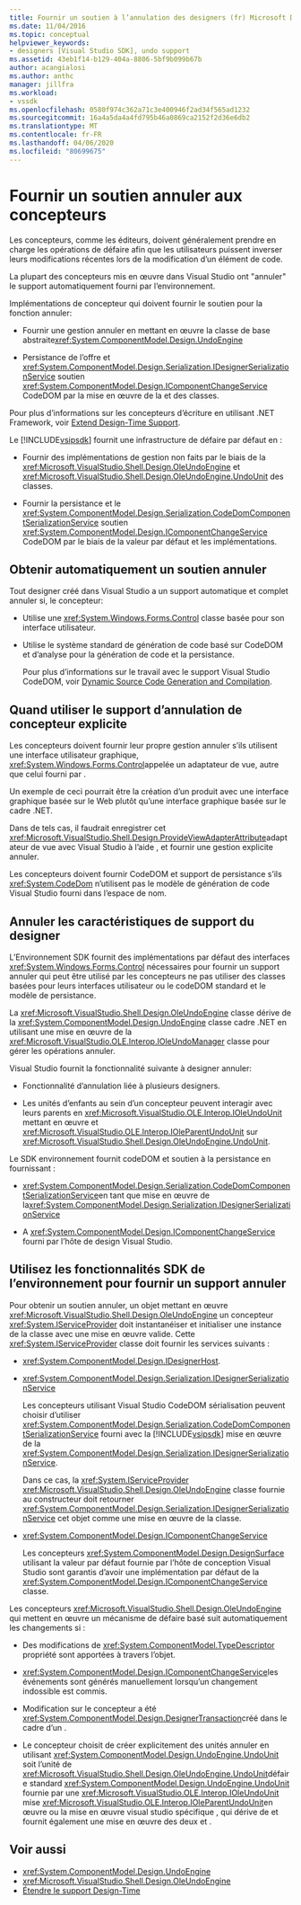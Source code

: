 ```yaml
---
title: Fournir un soutien à l’annulation des designers (fr) Microsoft Docs
ms.date: 11/04/2016
ms.topic: conceptual
helpviewer_keywords:
- designers [Visual Studio SDK], undo support
ms.assetid: 43eb1f14-b129-404a-8806-5bf9b099b67b
author: acangialosi
ms.author: anthc
manager: jillfra
ms.workload:
- vssdk
ms.openlocfilehash: 0580f974c362a71c3e400946f2ad34f565ad1232
ms.sourcegitcommit: 16a4a5da4a4fd795b46a0869ca2152f2d36e6db2
ms.translationtype: MT
ms.contentlocale: fr-FR
ms.lasthandoff: 04/06/2020
ms.locfileid: "80699675"
---
```

# <a name="supply-undo-support-to-designers"></a>Fournir un soutien annuler aux concepteurs

Les concepteurs, comme les éditeurs, doivent généralement prendre en charge les opérations de défaire afin que les utilisateurs puissent inverser leurs modifications récentes lors de la modification d’un élément de code.

La plupart des concepteurs mis en œuvre dans Visual Studio ont "annuler" le support automatiquement fourni par l’environnement.

Implémentations de concepteur qui doivent fournir le soutien pour la fonction annuler:

- Fournir une gestion annuler en mettant en œuvre la classe de base abstraite<xref:System.ComponentModel.Design.UndoEngine>

- Persistance de l’offre et <xref:System.ComponentModel.Design.Serialization.IDesignerSerializationService> soutien <xref:System.ComponentModel.Design.IComponentChangeService> CodeDOM par la mise en œuvre de la et des classes.

Pour plus d’informations sur les concepteurs d’écriture en utilisant .NET Framework, voir [Extend Design-Time Support](/previous-versions/37899azc(v=vs.140)).

Le [!INCLUDE[vsipsdk](../extensibility/includes/vsipsdk_md.md)] fournit une infrastructure de défaire par défaut en :

- Fournir des implémentations de gestion non faits par le biais de la <xref:Microsoft.VisualStudio.Shell.Design.OleUndoEngine> et <xref:Microsoft.VisualStudio.Shell.Design.OleUndoEngine.UndoUnit> des classes.

- Fournir la persistance et le <xref:System.ComponentModel.Design.Serialization.CodeDomComponentSerializationService> soutien <xref:System.ComponentModel.Design.IComponentChangeService> CodeDOM par le biais de la valeur par défaut et les implémentations.

## <a name="obtain-undo-support-automatically"></a>Obtenir automatiquement un soutien annuler

Tout designer créé dans Visual Studio a un support automatique et complet annuler si, le concepteur:

- Utilise une <xref:System.Windows.Forms.Control> classe basée pour son interface utilisateur.

- Utilise le système standard de génération de code basé sur CodeDOM et d’analyse pour la génération de code et la persistance.

   Pour plus d’informations sur le travail avec le support Visual Studio CodeDOM, voir [Dynamic Source Code Generation and Compilation](/dotnet/framework/reflection-and-codedom/dynamic-source-code-generation-and-compilation).

## <a name="when-to-use-explicit-designer-undo-support"></a>Quand utiliser le support d’annulation de concepteur explicite
 Les concepteurs doivent fournir leur propre gestion annuler s’ils utilisent une interface utilisateur graphique, <xref:System.Windows.Forms.Control>appelée un adaptateur de vue, autre que celui fourni par .

 Un exemple de ceci pourrait être la création d’un produit avec une interface graphique basée sur le Web plutôt qu’une interface graphique basée sur le cadre .NET.

 Dans de tels cas, il faudrait enregistrer cet <xref:Microsoft.VisualStudio.Shell.Design.ProvideViewAdapterAttribute>adaptateur de vue avec Visual Studio à l’aide , et fournir une gestion explicite annuler.

 Les concepteurs doivent fournir CodeDOM et support de persistance s’ils <xref:System.CodeDom> n’utilisent pas le modèle de génération de code Visual Studio fourni dans l’espace de nom.

## <a name="undo-support-features-of-the-designer"></a>Annuler les caractéristiques de support du designer
 L’Environnement SDK fournit des implémentations par défaut des interfaces <xref:System.Windows.Forms.Control> nécessaires pour fournir un support annuler qui peut être utilisé par les concepteurs ne pas utiliser des classes basées pour leurs interfaces utilisateur ou le codeDOM standard et le modèle de persistance.

 La <xref:Microsoft.VisualStudio.Shell.Design.OleUndoEngine> classe dérive de la <xref:System.ComponentModel.Design.UndoEngine> classe cadre .NET en utilisant une mise en œuvre de la <xref:Microsoft.VisualStudio.OLE.Interop.IOleUndoManager> classe pour gérer les opérations annuler.

 Visual Studio fournit la fonctionnalité suivante à designer annuler:

- Fonctionnalité d’annulation liée à plusieurs designers.

- Les unités d’enfants au sein d’un concepteur peuvent interagir avec leurs parents en <xref:Microsoft.VisualStudio.OLE.Interop.IOleUndoUnit> mettant en œuvre et <xref:Microsoft.VisualStudio.OLE.Interop.IOleParentUndoUnit> sur <xref:Microsoft.VisualStudio.Shell.Design.OleUndoEngine.UndoUnit>.

Le SDK environnement fournit codeDOM et soutien à la persistance en fournissant :

- <xref:System.ComponentModel.Design.Serialization.CodeDomComponentSerializationService>en tant que mise en œuvre de la<xref:System.ComponentModel.Design.Serialization.IDesignerSerializationService>

- A <xref:System.ComponentModel.Design.IComponentChangeService> fourni par l’hôte de design Visual Studio.

## <a name="use-the-environment-sdk-features-to-supply-undo-support"></a>Utilisez les fonctionnalités SDK de l’environnement pour fournir un support annuler

Pour obtenir un soutien annuler, un objet mettant en œuvre <xref:Microsoft.VisualStudio.Shell.Design.OleUndoEngine> un concepteur <xref:System.IServiceProvider> doit instantanéiser et initialiser une instance de la classe avec une mise en œuvre valide. Cette <xref:System.IServiceProvider> classe doit fournir les services suivants :

- <xref:System.ComponentModel.Design.IDesignerHost>.

- <xref:System.ComponentModel.Design.Serialization.IDesignerSerializationService>

   Les concepteurs utilisant Visual Studio CodeDOM sérialisation peuvent choisir d’utiliser <xref:System.ComponentModel.Design.Serialization.CodeDomComponentSerializationService> fourni avec la [!INCLUDE[vsipsdk](../extensibility/includes/vsipsdk_md.md)] mise en œuvre de la <xref:System.ComponentModel.Design.Serialization.IDesignerSerializationService>.

   Dans ce cas, la <xref:System.IServiceProvider> <xref:Microsoft.VisualStudio.Shell.Design.OleUndoEngine> classe fournie au constructeur doit retourner <xref:System.ComponentModel.Design.Serialization.IDesignerSerializationService> cet objet comme une mise en œuvre de la classe.

- <xref:System.ComponentModel.Design.IComponentChangeService>

   Les concepteurs <xref:System.ComponentModel.Design.DesignSurface> utilisant la valeur par défaut fournie par l’hôte de conception Visual Studio sont garantis d’avoir une implémentation par défaut de la <xref:System.ComponentModel.Design.IComponentChangeService> classe.

Les concepteurs <xref:Microsoft.VisualStudio.Shell.Design.OleUndoEngine> qui mettent en œuvre un mécanisme de défaire basé suit automatiquement les changements si :

- Des modifications de <xref:System.ComponentModel.TypeDescriptor> propriété sont apportées à travers l’objet.

- <xref:System.ComponentModel.Design.IComponentChangeService>les événements sont générés manuellement lorsqu’un changement indossible est commis.

- Modification sur le concepteur a été <xref:System.ComponentModel.Design.DesignerTransaction>créé dans le cadre d’un .

- Le concepteur choisit de créer explicitement des unités annuler en utilisant <xref:System.ComponentModel.Design.UndoEngine.UndoUnit> soit l’unité de <xref:Microsoft.VisualStudio.Shell.Design.OleUndoEngine.UndoUnit>défaire standard <xref:System.ComponentModel.Design.UndoEngine.UndoUnit> fournie par une <xref:Microsoft.VisualStudio.OLE.Interop.IOleUndoUnit> mise <xref:Microsoft.VisualStudio.OLE.Interop.IOleParentUndoUnit>en œuvre ou la mise en œuvre visual studio spécifique , qui dérive de et fournit également une mise en œuvre des deux et .

## <a name="see-also"></a>Voir aussi

- <xref:System.ComponentModel.Design.UndoEngine>
- <xref:Microsoft.VisualStudio.Shell.Design.OleUndoEngine>
- [Étendre le support Design-Time](/previous-versions/37899azc(v=vs.140))
